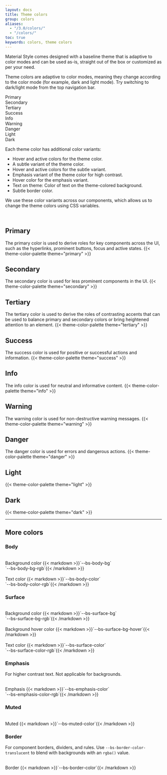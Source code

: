 ```yaml
---
layout: docs
title: Theme colors
group: colors
aliases:
  - "/3.0/colors/"
  - "/colors/"
toc: true
keywords: colors, theme colors
---
```


<p class="fs-4 ms-0 mb-4 page-description">
Material Style comes designed with a baseline theme that is adaptive to color modes and can be used as-is, straight out of the box or customized as per your need. 
</p>

Theme colors are adaptive to color modes, meaning they change according to the color mode (for example, dark and light mode). Try switching to dark/light mode from the top navigation bar.

<div class="color-list mb-4">
  <div class="theme-color-palette d-flex flex-wrap gap-2">
    <div class="text-bg-primary">Primary</div>
    <div class="text-bg-secondary">Secondary</div>
    <div class="text-bg-tertiary">Tertiary</div>
    <div class="text-bg-success">Success</div>
    <div class="text-bg-info">Info</div>
    <div class="text-bg-warning">Warning</div>
    <div class="text-bg-danger">Danger</div>
    <div class="text-bg-light">Light</div>
    <div class="text-bg-dark">Dark</div>
  </div>
</div>

Each theme color has additional color variants:
- Hover and active colors for the theme color.
- A subtle variant of the theme color.
- Hover and active colors for the subtle variant.
- Emphasis variant of the theme color for high contrast.
- Hover color for the emphasis variant.
- Text on theme: Color of text on the theme-colored background.
- Subtle border color.

We use these color variants across our components, which allows us to change the theme colors using CSS variables.

<br>

## Primary
The primary color is used to derive roles for key components across the UI, such as the hyperlinks, prominent buttons, focus and active states.
{{< theme-color-palette theme="primary" >}}

## Secondary
The secondary color is used for less prominent components in the UI.
{{< theme-color-palette theme="secondary" >}}

## Tertiary
The tertiary color is used to derive the roles of contrasting accents that can be used to balance primary and secondary colors or bring heightened attention to an element. 
{{< theme-color-palette theme="tertiary" >}}

## Success
The success color is used for positive or successful actions and information.
{{< theme-color-palette theme="success" >}}

## Info
The info color is used for neutral and informative content.
{{< theme-color-palette theme="info" >}}

## Warning
The warning color is used for non-destructive warning messages.
{{< theme-color-palette theme="warning" >}}

## Danger
The danger color is used for errors and dangerous actions.
{{< theme-color-palette theme="danger" >}}

## Light
{{< theme-color-palette theme="light" >}}

## Dark
{{< theme-color-palette theme="dark" >}}

<hr class="mb-5">

## More colors

### Body
<div class="color-list py-3 mb-4">
  <div class="d-flex flex-wrap gap-3">
    <div class="theme-color-palette">
      <div class="border" style="background-color: var(--bs-body-bg);">&nbsp</div>
      <span class="d-block p-2 text-capitalize" style="color: var(--bs-secondary-color);">Background color</span>
      <span class="d-block px-2">{{< markdown >}}`--bs-body-bg`<br>`--bs-body-bg-rgb`{{< /markdown >}}</span>
    </div>
    <div class="theme-color-palette">
      <div style="background-color: var(--bs-body-color);">&nbsp;</div>
      <span class="d-block p-2 text-capitalize" style="color: var(--bs-secondary-color);">Text color</span>
      <span class="d-block px-2">{{< markdown >}}`--bs-body-color`<br>`--bs-body-color-rgb`{{< /markdown >}}</span>
    </div>
  </div>
</div>

### Surface
<div class="color-list py-3 mb-4">
  <div class="d-flex flex-wrap gap-3">
    <div class="theme-color-palette">
      <div style="background-color: var(--bs-surface-bg);">&nbsp;</div>
      <span class="d-block p-2 text-capitalize" style="color: var(--bs-surface-color);">Background color</span>
      <span class="d-block px-2">{{< markdown >}}`--bs-surface-bg`<br>`--bs-surface-bg-rgb`{{< /markdown >}}</span>
    </div>
    <div class="theme-color-palette">
      <div style="background-color: var(--bs-surface-bg-hover);">&nbsp;</div>
      <span class="d-block p-2 text-capitalize" style="color: var(--bs-surface-color);">Background hover color</span>
      <span class="d-block px-2">{{< markdown >}}`--bs-surface-bg-hover`{{< /markdown >}}</span>
    </div>
    <div class="theme-color-palette">
      <div style="background-color: var(--bs-surface-color);">&nbsp;</div>
      <span class="d-block p-2 text-capitalize" style="color: var(--bs-surface-color);">Text color</span>
      <span class="d-block px-2">{{< markdown >}}`--bs-surface-color`<br>`--bs-surface-color-rgb`{{< /markdown >}}</span>
    </div>
  </div>
</div>

### Emphasis
For higher contrast text. Not applicable for backgrounds.
<div class="color-list py-3 mb-4">
  <div class="d-flex flex-wrap gap-3">
    <div class="theme-color-palette">
      <div style="background-color: var(--bs-emphasis-color);">&nbsp;</div>
      <span class="d-block p-2 text-capitalize" style="color: var(--bs-secondary-color);">Emphasis</span>
      <span class="d-block px-2">{{< markdown >}}`--bs-emphasis-color`<br>`--bs-emphasis-color-rgb`{{< /markdown >}}</span>
    </div>
  </div>
</div>

### Muted
<div class="color-list py-3 mb-4">
  <div class="d-flex flex-wrap gap-3">
    <div class="theme-color-palette">
      <div style="background-color: var(--bs-muted-color);">&nbsp;</div>
      <span class="d-block p-2 text-capitalize" style="color: var(--bs-secondary-color);">Muted</span>
      <span class="d-block px-2">{{< markdown >}}`--bs-muted-color`{{< /markdown >}}</span>
    </div>
  </div>
</div>

### Border
For component borders, dividers, and rules. Use `--bs-border-color-translucent` to blend with backgrounds with an `rgba()` value.
<div class="color-list py-3 mb-4">
  <div class="d-flex flex-wrap gap-3">
    <div class="theme-color-palette">
      <div style="background-color: var(--bs-border-color)">&nbsp;</div>
      <span class="d-block p-2 text-capitalize" style="color: var(--bs-secondary-color);">Border</span>
      <span class="d-block px-2">{{< markdown >}}`--bs-border-color`{{< /markdown >}}</span>
    </div>
  </div>
</div>

